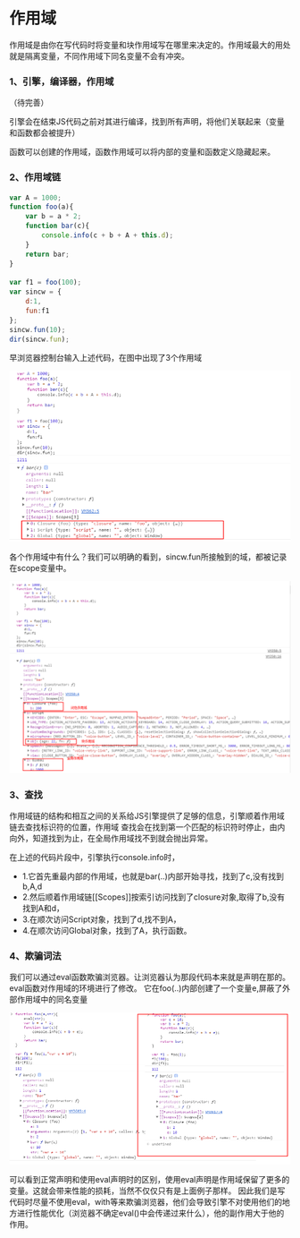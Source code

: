 # 作用域


作用域是由你在写代码时将变量和块作用域写在哪里来决定的。作用域最大的用处就是隔离变量，不同作用域下同名变量不会有冲突。

### 1、引擎，编译器，作用域
（待完善）

引擎会在结束JS代码之前对其进行编译，找到所有声明，将他们关联起来（变量和函数都会被提升）

函数可以创建的作用域，函数作用域可以将内部的变量和函数定义隐藏起来。


### 2、作用域链

```javascript
var A = 1000;
function foo(a){
    var b = a * 2;
    function bar(c){
        console.info(c + b + A + this.d);
    }
    return bar;
}

var f1 = foo(100);
var sincw = {
    d:1,
    fun:f1
};
sincw.fun(10);
dir(sincw.fun);
```

早浏览器控制台输入上述代码，在图中出现了3个作用域

![](imgs/1534671784(1).jpg)

各个作用域中有什么？我们可以明确的看到，sincw.fun所接触到的域，都被记录在scope变量中。

![](imgs/1534671606(1).jpg)

### 3、查找

作用域链的结构和相互之间的关系给JS引擎提供了足够的信息，引擎顺着作用域链去查找标识符的位置，作用域
查找会在找到第一个匹配的标识符时停止，由内向外，知道找到为止，在全局作用域找不到就会抛出异常。


在上述的代码片段中，引擎执行console.info时，

- 1.它首先重最内部的作用域，也就是bar(..)内部开始寻找，找到了c,没有找到b,A,d
- 2.然后顺着作用域链[[Scopes]]按索引访问找到了closure对象,取得了b,没有找到A和d，
- 3.在顺次访问Script对象，找到了d,找不到A，
- 4.在顺次访问Global对象，找到了A，执行函数。

### 4、欺骗词法

我们可以通过eval函数欺骗浏览器。让浏览器认为那段代码本来就是声明在那的。eval函数对作用域的环境进行了修改。
它在foo(..)内部创建了一个变量e,屏蔽了外部作用域中的同名变量

![](imgs/1534673309(1).jpg)

可以看到正常声明和使用eval声明时的区别，使用eval声明是作用域保留了更多的变量。这就会带来性能的损耗，当然不仅仅只有是上面例子那样。
因此我们是写代码时尽量不使用eval，with等来欺骗浏览器，他们会导致引擎不对使用他们的地方进行性能优化（浏览器不确定eval()中会传递过来什么），他的副作用大于他的作用。


